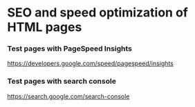 # SEO and speed optimization of HTML pages

### Test pages with PageSpeed Insights

https://developers.google.com/speed/pagespeed/insights

### Test pages with search console

https://search.google.com/search-console